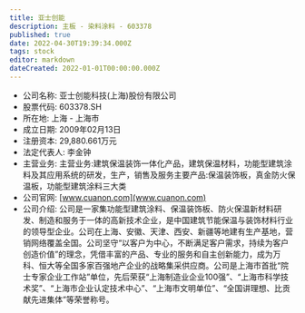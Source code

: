 ```yaml
---
title: 亚士创能
description: 主板 - 染料涂料 - 603378
published: true
date: 2022-04-30T19:39:34.000Z
tags: stock
editor: markdown
dateCreated: 2022-01-01T00:00:00.000Z
---
```


- 公司名称: 亚士创能科技(上海)股份有限公司
- 股票代码: 603378.SH
- 所在地: 上海 - 上海市
- 成立日期: 2009年02月13日
- 注册资本: 29,880.661万元
- 法定代表人: 李金钟
- 主营业务: 主营业务:建筑保温装饰一体化产品，建筑保温材料，功能型建筑涂料及其应用系统的研发，生产，销售及服务主要产品:保温装饰板，真金防火保温板，功能型建筑涂料三大类
- 公司官网: [www.cuanon.com](www.cuanon.com)
- 公司介绍: 公司是一家集功能型建筑涂料、保温装饰板、防火保温新材料研发、制造和服务于一体的高新技术企业，是中国建筑节能保温与装饰材料行业的领导型企业。公司在上海、安徽、天津、西安、新疆等地建有生产基地，营销网络覆盖全国。公司坚守“以客户为中心，不断满足客户需求，持续为客户创造价值”的理念，凭借丰富的产品、专业的服务和自主创新能力，成为万科、恒大等全国多家百强地产企业的战略集采供应商。公司是上海市首批“院士专家企业工作站”单位，先后荣获“上海制造业企业100强”、“上海市科学技术奖”、“上海市企业认定技术中心”、“上海市文明单位”、“全国讲理想、比贡献先进集体”等荣誉称号。


